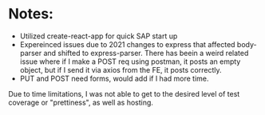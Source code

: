 # Notes:

- Utilized create-react-app for quick SAP start up
- Expereinced issues due to 2021 changes to express that affected body-parser and shifted to express-parser. There has beein a weird related issue where if I make a POST req using postman, it posts an empty object, but if I send it via axios from the FE, it posts correctly. 
- PUT and POST need forms, would add if I had more time.

Due to time limitations, I was not able to get to the desired level of test coverage or "prettiness", as well as hosting.
